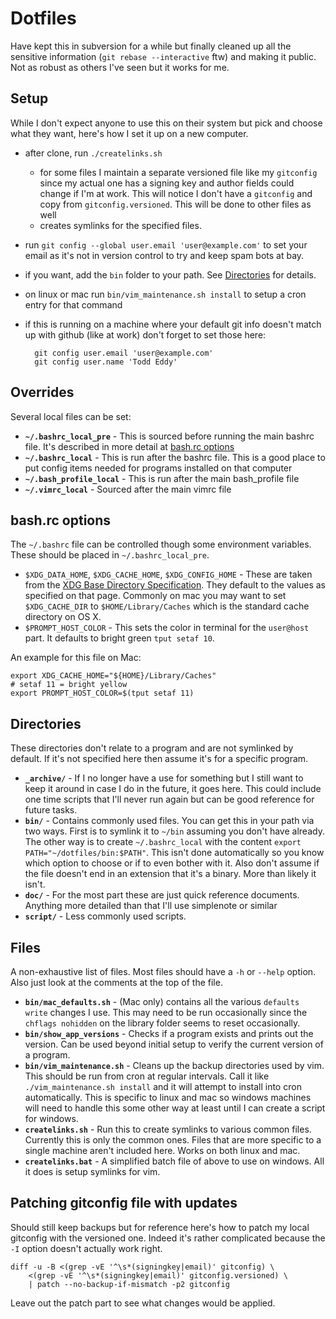 # Dotfiles

Have kept this in subversion for a while but finally cleaned up all the sensitive information (`git rebase --interactive` ftw) and making it public.  Not as robust as others I've seen but it works for me.

## Setup

While I don't expect anyone to use this on their system but pick and choose what they want, here's how I set it up on a new computer.

- after clone, run `./createlinks.sh`
    - for some files I maintain a separate versioned file like my `gitconfig` since my actual one has a signing key and author fields could change if I'm at work.  This will notice I don't have a `gitconfig` and copy from `gitconfig.versioned`.  This will be done to other files as well
    - creates symlinks for the specified files.
- run `git config --global user.email 'user@example.com'` to set your email as it's not in version control to try and keep spam bots at bay.
- if you want, add the `bin` folder to your path. See [Directories](#directories) for details.
- on linux or mac run `bin/vim_maintenance.sh install` to setup a cron entry for that command
- if this is running on a machine where your default git info doesn't match up with github (like at work) don't forget to set those here:

        git config user.email 'user@example.com'
        git config user.name 'Todd Eddy'

## Overrides

Several local files can be set:

- **`~/.bashrc_local_pre`** - This is sourced before running the main bashrc file.  It's described in more detail at [bash.rc options](#bashrc-options)
- **`~/.bashrc_local`** - This is run after the bashrc file.  This is a good place to put config items needed for programs installed on that computer
- **`~/.bash_profile_local`** - This is run after the main bash_profile file
- **`~/.vimrc_local`** - Sourced after the main vimrc file

## bash.rc options

The `~/.bashrc` file can be controlled though some environment variables. These should be placed in `~/.bashrc_local_pre`.

- `$XDG_DATA_HOME`, `$XDG_CACHE_HOME`, `$XDG_CONFIG_HOME` - These are taken from the [XDG Base Directory Specification](http://standards.freedesktop.org/basedir-spec/basedir-spec-latest.html).  They default to the values as specified on that page.  Commonly on mac you may want to set `$XDG_CACHE_DIR` to `$HOME/Library/Caches` which is the standard cache directory on OS X.
- `$PROMPT_HOST_COLOR` - This sets the color in terminal for the `user@host` part. It defaults to bright green `tput setaf 10`.

An example for this file on Mac:

```shell
export XDG_CACHE_HOME="${HOME}/Library/Caches"
# setaf 11 = bright yellow
export PROMPT_HOST_COLOR=$(tput setaf 11)
```

## Directories

These directories don't relate to a program and are not symlinked by default. If it's not specified here then assume it's for a specific program.

- **`_archive/`** - If I no longer have a use for something but I still want to keep it around in case I do in the future, it goes here. This could include one time scripts that I'll never run again but can be good reference for future tasks.
- **`bin/`** - Contains commonly used files. You can get this in your path via two ways. First is to symlink it to `~/bin` assuming you don't have already. The other way is to create `~/.bashrc_local` with the content `export PATH="~/dotfiles/bin:$PATH"`. This isn't done automatically so you know which option to choose or if to even bother with it. Also don't assume if the file doesn't end in an extension that it's a binary. More than likely it isn't.
- **`doc/`** - For the most part these are just quick reference documents. Anything more detailed than that I'll use simplenote or similar
- **`script/`** - Less commonly used scripts.

## Files

A non-exhaustive list of files. Most files should have a `-h` or `--help` option. Also just look at the comments at the top of the file.

- **`bin/mac_defaults.sh`** - (Mac only) contains all the various `defaults write` changes I use. This may need to be run occasionally since the `chflags nohidden` on the library folder seems to reset occasionally.
- **`bin/show_app_versions`** - Checks if a program exists and prints out the version. Can be used beyond initial setup to verify the current version of a program.
- **`bin/vim_maintenance.sh`** - Cleans up the backup directories used by vim. This should be run from cron at regular intervals. Call it like `./vim_maintenance.sh install` and it will attempt to install into cron automatically. This is specific to linux and mac so windows machines will need to handle this some other way at least until I can create a script for windows.
- **`createlinks.sh`** - Run this to create symlinks to various common files. Currently this is only the common ones. Files that are more specific to a single machine aren't included here. Works on both linux and mac.
- **`createlinks.bat`** - A simplified batch file of above to use on windows. All it does is setup symlinks for vim.

## Patching gitconfig file with updates

Should still keep backups but for reference here's how to patch my local gitconfig with the versioned one. Indeed it's rather complicated because the `-I` option doesn't actually work right.

```shell
diff -u -B <(grep -vE '^\s*(signingkey|email)' gitconfig) \
    <(grep -vE '^\s*(signingkey|email)' gitconfig.versioned) \
    | patch --no-backup-if-mismatch -p2 gitconfig
```

Leave out the patch part to see what changes would be applied.
